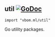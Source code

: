## util [![GoDoc](https://godoc.org/vbom.ml/util?status.svg)](https://godoc.org/vbom.ml/util)

    import "vbom.ml/util"

Go utility packages.
